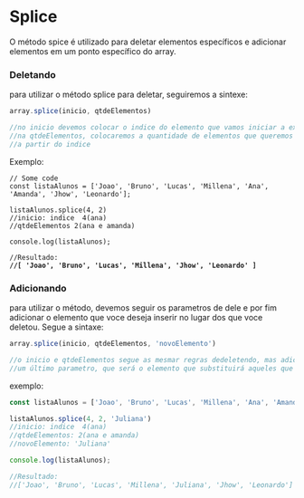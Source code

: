 # Splice

O método spice é utilizado para deletar elementos específicos e adicionar elementos em um ponto específico do array.



### Deletando

para utilizar o método splice para deletar, seguiremos a sintexe:

```javascript
array.splice(inicio, qtdeElementos)

//no inicio devemos colocar o indice do elemento que vamos iniciar a exclusão
//na qtdeElementos, colocaremos a quantidade de elementos que queremos excluir 
//a partir do indice
```

Exemplo:

<pre class="language-javascript"><code class="lang-javascript">// Some code
const listaAlunos = ['Joao', 'Bruno', 'Lucas', 'Millena', 'Ana', 'Amanda', 'Jhow', 'Leonardo'];

listaAlunos.splice(4, 2)
//inicio: indice  4(ana)
//qtdeElementos 2(ana e amanda)

console.log(listaAlunos);

//Resultado:
<strong>//[ 'Joao', 'Bruno', 'Lucas', 'Millena', 'Jhow', 'Leonardo' ]
</strong></code></pre>



### Adicionando

para utilizar o método, devemos seguir os parametros de dele e por fim adicionar o elemento que voce deseja inserir no lugar dos que voce deletou. Segue a sintaxe:

```javascript
array.splice(inicio, qtdeElementos, 'novoElemento')

//o inicio e qtdeElementos segue as mesmar regras dedeletendo, mas adicionaremos 
//um último parametro, que será o elemento que substituirá aqueles que foram deletados
```

exemplo:

```javascript
const listaAlunos = ['Joao', 'Bruno', 'Lucas', 'Millena', 'Ana', 'Amanda', 'Jhow', 'Leonardo'];

listaAlunos.splice(4, 2, 'Juliana')
//inicio: indice  4(ana)
//qtdeElementos: 2(ana e amanda)
//novoElemento: 'Juliana'

console.log(listaAlunos);

//Resultado:
//['Joao', 'Bruno', 'Lucas', 'Millena', 'Juliana', 'Jhow', 'Leonardo']
```
